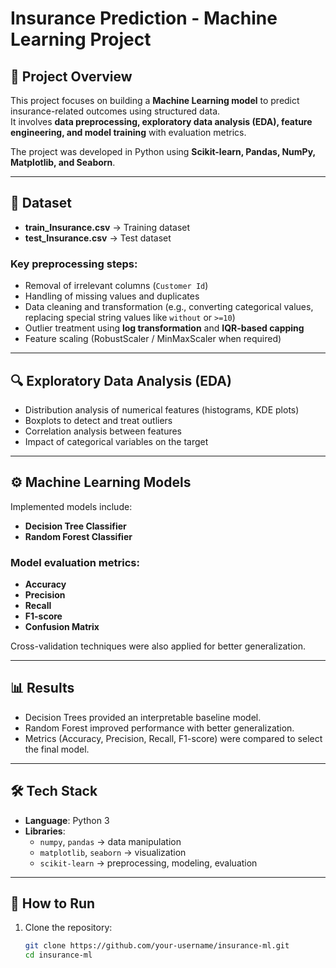 # Insurance Prediction - Machine Learning Project

## 📌 Project Overview
This project focuses on building a **Machine Learning model** to predict insurance-related outcomes using structured data.  
It involves **data preprocessing, exploratory data analysis (EDA), feature engineering, and model training** with evaluation metrics.  

The project was developed in Python using **Scikit-learn, Pandas, NumPy, Matplotlib, and Seaborn**.

---

## 📂 Dataset
- **train_Insurance.csv** → Training dataset  
- **test_Insurance.csv** → Test dataset  

### Key preprocessing steps:
- Removal of irrelevant columns (`Customer Id`)  
- Handling of missing values and duplicates  
- Data cleaning and transformation (e.g., converting categorical values, replacing special string values like `without` or `>=10`)  
- Outlier treatment using **log transformation** and **IQR-based capping**  
- Feature scaling (RobustScaler / MinMaxScaler when required)  

---

## 🔍 Exploratory Data Analysis (EDA)
- Distribution analysis of numerical features (histograms, KDE plots)  
- Boxplots to detect and treat outliers  
- Correlation analysis between features  
- Impact of categorical variables on the target  

---

## ⚙️ Machine Learning Models
Implemented models include:
- **Decision Tree Classifier**
- **Random Forest Classifier**

### Model evaluation metrics:
- **Accuracy**
- **Precision**
- **Recall**
- **F1-score**
- **Confusion Matrix**

Cross-validation techniques were also applied for better generalization.

---

## 📊 Results
- Decision Trees provided an interpretable baseline model.  
- Random Forest improved performance with better generalization.  
- Metrics (Accuracy, Precision, Recall, F1-score) were compared to select the final model.  

---

## 🛠️ Tech Stack
- **Language**: Python 3  
- **Libraries**:  
  - `numpy`, `pandas` → data manipulation  
  - `matplotlib`, `seaborn` → visualization  
  - `scikit-learn` → preprocessing, modeling, evaluation  

---

## 🚀 How to Run
1. Clone the repository:
   ```bash
   git clone https://github.com/your-username/insurance-ml.git
   cd insurance-ml
